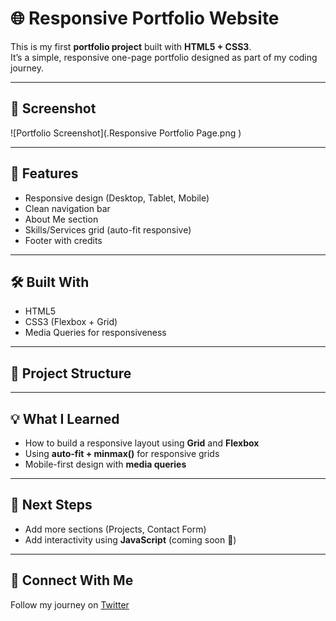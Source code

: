 # 🌐 Responsive Portfolio Website

This is my first **portfolio project** built with **HTML5 + CSS3**.  
It’s a simple, responsive one-page portfolio designed as part of my coding journey.

---

## 📸 Screenshot
![Portfolio Screenshot](.Responsive Portfolio Page.png )

---

## 🚀 Features
- Responsive design (Desktop, Tablet, Mobile)
- Clean navigation bar
- About Me section
- Skills/Services grid (auto-fit responsive)
- Footer with credits

---

## 🛠️ Built With
- HTML5
- CSS3 (Flexbox + Grid)
- Media Queries for responsiveness

---

## 📂 Project Structure
---

## 💡 What I Learned
- How to build a responsive layout using **Grid** and **Flexbox**
- Using **auto-fit + minmax()** for responsive grids
- Mobile-first design with **media queries**

---

## 🔮 Next Steps
- Add more sections (Projects, Contact Form)
- Add interactivity using **JavaScript** (coming soon 🚀)

---

## 📢 Connect With Me
Follow my journey on [Twitter](https://x.com/NinjaSaurabh12)  
